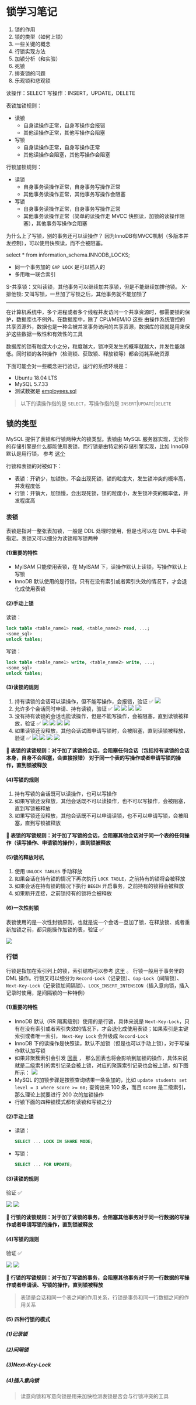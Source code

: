 # 锁学习笔记

1. 锁的作用
2. 锁的类型（如何上锁）
3. 一些关键的概念
4. 行锁实现方法
5. 加锁分析（和实验）
6. 死锁
7. 排查锁的问题
8. 乐观锁和悲观锁

读操作：SELECT
写操作：INSERT，UPDATE，DELETE

表锁加锁规则：
- 读锁
    - 自身读操作正常，自身写操作会报错
    - 其他读操作正常，其他写操作会阻塞
- 写锁
    - 自身读操作正常，自身写操作正常
    - 其他读操作会阻塞，其他写操作会阻塞

行锁加锁规则：
- 读锁
    - 自身事务读操作正常，自身事务写操作正常
    - 其他事务读操作正常，其他事务写操作会阻塞
- 写锁
    - 自身事务读操作正常，自身事务写操作正常
    - 其他事务读操作正常（简单的读操作走 MVCC 快照读，加锁的读操作阻塞），其他事务写操作会阻塞

为什么上了写锁，别的事务还可以读操作？
因为InnoDB有MVCC机制（多版本并发控制），可以使用快照读，而不会被阻塞。

select * from information_schema.INNODB_LOCKS;

- 同一个事务加的 `GAP LOCK` 是可以插入的
- 多用唯一联合索引

S-共享锁：又叫读锁，其他事务可以继续加共享锁，但是不能继续加排他锁。
X-排他锁: 又叫写锁，一旦加了写锁之后，其他事务就不能加锁了

---

在计算机系统中，多个进程或者多个线程并发访问一个共享资源时，都需要锁的保护，数据库也不例外。在数据库中，除了 CPU/MEM/IO 这些
由操作系统管控的共享资源外，数据也是一种会被并发事务访问的共享资源，数据库的锁就是用来保护这些数据一致性和有效性的工具

数据库的锁有粒度大小之分，粒度越大，锁冲突发生的概率就越大，并发性能越低。同时锁的各种操作（检测锁、获取锁、释放锁等）都会消耗系统资源

下面可能会对一些概念进行验证，运行的系统环境是：

- Ubuntu 18.04 LTS
- MySQL 5.7.33
- 测试数据是 [employees.sql](https://github.com/datacharmer/test_db)

> 以下的读操作指的是 `SELECT`，写操作指的是 `INSERT`|`UPDATE`|`DELETE`

## 锁的类型

MySQL 提供了表锁和行锁两种大的锁类型。表锁由 MySQL 服务器实现，无论你的存储引擎是什么都能使用表锁，而行锁是由特定的存储引擎实现，比如 InnoDB 默认是用行锁，
参考 [这个](https://github.com/hsxhr-10/Blog/blob/master/%E6%95%B0%E6%8D%AE%E5%BA%93/MySQL/%E6%A6%82%E8%BF%B0.md#%E6%9E%B6%E6%9E%84%E6%A6%82%E5%86%B5)

行锁和表锁的对被如下：

- 表锁：开销少，加锁快，不会出现死锁，锁的粒度大，发生锁冲突的概率高，并发程度低
- 行锁：开销大，加锁慢，会出现死锁，锁的粒度小，发生锁冲突的概率低，并发程度高

### 表锁

表锁是指对一整张表加锁，一般是 DDL 处理时使用，但是也可以在 DML 中手动指定。表锁又可以细分为读锁和写锁两种

#### (1)重要的特性

- MyISAM 只能使用表锁，在 MyISAM 下，读操作默认上读锁，写操作默认上写锁
- InnoDB 默认使用的是行锁，只有在没有索引或者索引失效的情况下，才会退化成使用表锁

#### (2)手动上锁

读锁：

```SQL
lock table <table_name1> read, <table_name2> read, ...;
<some_sql>
unlock tables;
```

写锁：

```SQL
lock table <table_name1> write, <table_name2> write, ...;
<some_sql>
unlock tables;
```

#### (3)读锁的规则

1. 持有读锁的会话可以读操作，但不能写操作，会报错，验证 ✅
  ![](https://raw.githubusercontent.com/hsxhr-10/Blog/master/image/mysql-5.png)
2. 允许多个会话同时申请、持有读锁，验证 ✅
  ![](https://raw.githubusercontent.com/hsxhr-10/Blog/master/image/mysql-6.png)
  ![](https://raw.githubusercontent.com/hsxhr-10/Blog/master/image/mysql-7.png)
  ![](https://raw.githubusercontent.com/hsxhr-10/Blog/master/image/mysql-8.png)
  ![](https://raw.githubusercontent.com/hsxhr-10/Blog/master/image/mysql-9.png)
3. 没有持有读锁的会话也能读操作，但是不能写操作，会被阻塞，直到读锁被释放，验证 ✅
  ![](https://raw.githubusercontent.com/hsxhr-10/Blog/master/image/mysql-10.png)
  ![](https://raw.githubusercontent.com/hsxhr-10/Blog/master/image/mysql-11.png)
  ![](https://raw.githubusercontent.com/hsxhr-10/Blog/master/image/mysql-12.png)
  ![](https://raw.githubusercontent.com/hsxhr-10/Blog/master/image/mysql-13.png)
4. 如果读锁还没释放，其他会话试图申请写锁时，会被阻塞，直到读锁被释放，验证 ✅
  ![](https://raw.githubusercontent.com/hsxhr-10/Blog/master/image/mysql-14.png)
  ![](https://raw.githubusercontent.com/hsxhr-10/Blog/master/image/mysql-15.png)
  ![](https://raw.githubusercontent.com/hsxhr-10/Blog/master/image/mysql-16.png)
  ![](https://raw.githubusercontent.com/hsxhr-10/Blog/master/image/mysql-17.png)

**🌟 表锁的读锁规则：对于加了读锁的会话，会阻塞任何会话（包括持有读锁的会话本身，自身不会阻塞，会直接报错）
对于同一个表的写操作或者申请写锁的操作，直到锁被释放**

#### (4)写锁的规则

1. 持有写锁的会话既可以读操作，也可以写操作
2. 如果写锁还没释放，其他会话既不可以读操作，也不可以写操作，会被阻塞，直到写锁被释放
3. 如果写锁还没释放，其他会话既不可以申请读锁，也不可以申请写锁，会被阻塞，直到写锁被释放

**🌟 表锁的写锁规则：对于加了写锁的会话，会阻塞其他会话对于同一个表的任何操作（读写操作、申请锁的操作），直到锁被释放**

#### (5)锁的释放时机

1. 使用 `UNLOCK TABLES` 手动释放
2. 如果会话在持有锁的情况下再次执行 `LOCK TABLE`，之前持有的锁将会被释放
3. 如果会话在持有锁的情况下执行 `BEGIN` 开启事务，之前持有的锁将会被释放
4. 如果断开连接，之前锁持有的锁将会被释放

#### (6)一次性封锁

表锁使用的是一次性封锁原则，也就是说一个会话一旦加了锁，在释放锁、或者重新加锁之前，都只能操作加锁的表，验证 ✅

![](https://raw.githubusercontent.com/hsxhr-10/Blog/master/image/mysql-18.png)

### 行锁

行锁是指加在索引列上的锁，索引结构可以参考 [这里](https://github.com/hsxhr-10/Blog/blob/master/%E6%95%B0%E6%8D%AE%E5%BA%93/MySQL/%E7%B4%A2%E5%BC%95%E5%AD%A6%E4%B9%A0%E7%AC%94%E8%AE%B0.md#%E7%B4%A2%E5%BC%95%E7%BB%93%E6%9E%84) 。 
行锁一般用于事务里的 DML 操作。行锁又可以细分为 `Record-Lock`（记录锁）、`Gap-Lock`（间隔锁）、`Next-Key-Lock`（记录锁加间隔锁）、`LOCK_INSERT_INTENSION`（插入意向锁，插入记录时使用，是间隔锁的一种特例）

#### (1)重要的特性

- InnoDB 默认（RR 隔离级别）使用的是行锁，具体来说是 `Next-Key-Lock`，只有在没有索引或者索引失效的情况下，才会退化成使用表锁；如果索引是主键索引或者唯一索引，
  `Next-Key Lock` 会升级成 `Record-Lock`
- InnoDB 下的读操作是快照读，默认不加锁（但是也可以手动上锁），对于写操作默认加写锁
- 如果非聚簇索引会引发 [回表](https://github.com/hsxhr-10/Blog/blob/master/%E6%95%B0%E6%8D%AE%E5%BA%93/MySQL/%E7%B4%A2%E5%BC%95%E5%AD%A6%E4%B9%A0%E7%AC%94%E8%AE%B0.md#%E4%BA%8C%E7%BA%A7%E7%B4%A2%E5%BC%95) ，
  那么回表也将会影响到加锁的操作，具体来说就是二级索引的索引记录会被上锁，对应的聚簇索引记录也会被上锁，如下图所示：
  ![](https://raw.githubusercontent.com/hsxhr-10/Blog/master/image/mysql-19.png)
- MySQL 的加锁步骤是按照查询结果一条条加的，比如 `update students set level = 3 where score >= 60;` 查询出来 100 条，而且 score 是二级索引，
  那么理论上就要进行 200 次的加锁操作
- 行锁下面的四种锁模式都有读锁和写锁之分

#### (2)手动上锁

- 读锁：
  ```SQL
  SELECT ... LOCK IN SHARE MODE;
  ```
- 写锁：
  ```SQL
  SELECT ... FOR UPDATE;
  ```

#### (3)读锁的规则

验证 ✅

![](https://raw.githubusercontent.com/hsxhr-10/Blog/master/image/mysql-20.png)
![](https://raw.githubusercontent.com/hsxhr-10/Blog/master/image/mysql-21.png)

**🌟 行锁的读锁规则：对于加了读锁的事务，会阻塞其他事务对于同一行数据的写操作或者申请写锁的操作，直到锁被释放**

#### (4)写锁的规则

验证 ✅

![](https://raw.githubusercontent.com/hsxhr-10/Blog/master/image/mysql-22.png)
![](https://raw.githubusercontent.com/hsxhr-10/Blog/master/image/mysql-23.png)

**🌟 行锁的写锁规则：对于加了写锁的事务，会阻塞其他事务对于同一行数据的写操作或者申请读、写锁的操作，直到锁被释放**

> 表锁是会话和同一个表之间的作用关系，行锁是事务和同一行数据之间的作用关系

#### (5) 四种行锁的模式

##### (1)记录锁

##### (2)间隔锁

##### (3)Next-Key-Lock

##### (4)插入意向锁

> 读意向锁和写意向锁是用来加快检测表锁是否会与行锁冲突的工具
